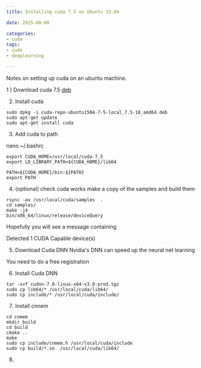 ```yaml
---
title: Installing cuda 7.5 on Ubuntu 15.04

date: 2015-08-08

categories:
- cuda
tags:
- cuda
- deeplearning

---
```

Notes on setting up cuda on an ubuntu machine.
<!--more-->



1 ) Download cuda 7.5 [deb](http://developer.download.nvidia.com/compute/cuda/7.5/Prod/local_installers/cuda-repo-ubuntu1504-7-5-local_7.5-18_amd64.deb)

2) Install cuda

```
sudo dpkg -i cuda-repo-ubuntu1504-7-5-local_7.5-18_amd64.deb
sudo apt-get update
sudo apt-get install cuda
```

3) Add cuda to path

nano ~/.bashrc
```
export CUDA_HOME=/usr/local/cuda-7.5
export LD_LIBRARY_PATH=${CUDA_HOME}/lib64

PATH=${CUDA_HOME}/bin:${PATH}
export PATH
```

4) (optional) check cuda works
make a copy of the samples and build them

```
rsync -av /usr/local/cuda/samples  .
cd samples/
make -j4
bin/x86_64/linux/release/deviceQuery

```

Hopefully you will see a message containing

Detected 1 CUDA Capable device(s)


5) Download Cuda DNN
Nvidia's DNN can speed up the neural net learning

You need to do a free registration

6) Install Cuda DNN

```
tar -xvf cudnn-7.0-linux-x64-v3.0-prod.tgz
sudo cp lib64/* /usr/local/cuda/lib64/
sudo cp include/* /usr/local/cuda/include/

```

7)  Install cnnem
```
cd cnmem
mkdir build
cd build
cmake ..
make
sudo cp include/cnmem.h /usr/local/cuda/include
sudo cp build/*.so  /usr/local/cuda/lib64/

```

8)
